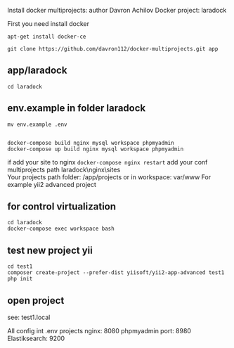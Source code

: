 Install docker multiprojects: author Davron Achilov
Docker project: laradock

First you need install docker
```
apt-get install docker-ce

git clone https://github.com/davron112/docker-multiprojects.git app

```
## app/laradock
```
cd laradock
```
## env.example in folder laradock
```
mv env.example .env


docker-compose build nginx mysql workspace phpmyadmin
docker-compose up build nginx mysql workspace phpmyadmin
```
if add your site to nginx ``` docker-compose nginx restart ```
add your conf multiprojects path laradock\nginx\sites\
Your projects path folder: /app/projects or in workspace: var/www
For example yii2 advanced project


## for control virtualization
```
cd laradock
docker-compose exec workspace bash
```
## test new project yii
```
cd test1 
composer create-project --prefer-dist yiisoft/yii2-app-advanced test1
php init
```
## open project

see: test1.local

All config int .env
projects nginx: 8080
phpmyadmin port: 8980
Elastiksearch: 9200
